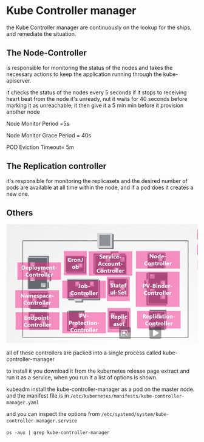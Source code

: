 # Kube Controller manager 

the Kube Controller manager are continuously on the lookup for the ships, and remediate the situation.

## The Node-Controller

is responsible for monitoring the status of the nodes and takes the necessary actions to keep the application running through the kube-apiserver.

it checks the status of the nodes every 5 seconds if it stops to receiving heart beat from the node it's unready, nut it waits for 40 seconds before marking it as unreachable, it then give it a 5 min min before it provision another node

Node Monitor Period =5s

Node Monitor Grace Period = 40s

POD Eviction Timeout= 5m

## The Replication controller

it's responsible for monitoring the replicasets and the desired number of pods are available at all time within the node, and if a pod does it creates a new one.

## Others

![73c44be20c53de22c0af7cdc380cb444.png](../../_resources/73c44be20c53de22c0af7cdc380cb444.png)

all of these controllers are packed into a single process called kube-controller-manager

to install it you download it from the kubernetes release page extract and run it as a service, when you run it a list of options is shown.

kubeadm install the kube-controller-manager as a pod on the master node. and the manifest file is in `/etc/kubernetes/manifests/kube-controller-manager.yaml`

and you can inspect the options from `/etc/systemd/system/kube-controller-manager.service`

`ps -aux | grep kube-controller-manager`